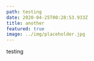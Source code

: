 ```yaml
---
path: testing
date: 2020-04-25T00:28:53.933Z
title: another
featured: true
image: ../img/placeholder.jpg
---
```

testing